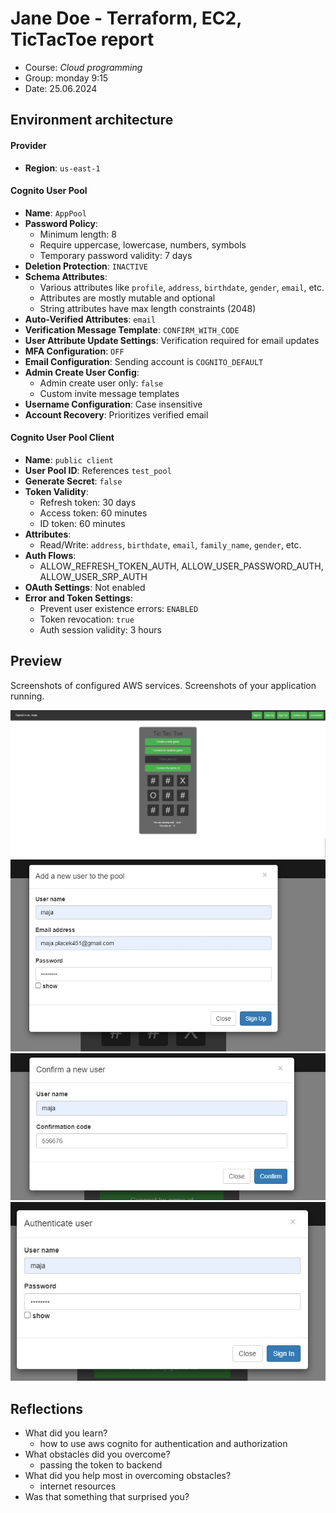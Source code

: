 # Jane Doe - Terraform, EC2, TicTacToe report

- Course: *Cloud programming*
- Group: monday 9:15
- Date: 25.06.2024

## Environment architecture

#### Provider
- **Region**: `us-east-1`

#### Cognito User Pool
- **Name**: `AppPool`
- **Password Policy**:
  - Minimum length: 8
  - Require uppercase, lowercase, numbers, symbols
  - Temporary password validity: 7 days
- **Deletion Protection**: `INACTIVE`
- **Schema Attributes**:
  - Various attributes like `profile`, `address`, `birthdate`, `gender`, `email`, etc.
  - Attributes are mostly mutable and optional
  - String attributes have max length constraints (2048)
- **Auto-Verified Attributes**: `email`
- **Verification Message Template**: `CONFIRM_WITH_CODE`
- **User Attribute Update Settings**: Verification required for email updates
- **MFA Configuration**: `OFF`
- **Email Configuration**: Sending account is `COGNITO_DEFAULT`
- **Admin Create User Config**: 
  - Admin create user only: `false`
  - Custom invite message templates
- **Username Configuration**: Case insensitive
- **Account Recovery**: Prioritizes verified email

#### Cognito User Pool Client
- **Name**: `public client`
- **User Pool ID**: References `test_pool`
- **Generate Secret**: `false`
- **Token Validity**:
  - Refresh token: 30 days
  - Access token: 60 minutes
  - ID token: 60 minutes
- **Attributes**:
  - Read/Write: `address`, `birthdate`, `email`, `family_name`, `gender`, etc.
- **Auth Flows**: 
  - ALLOW_REFRESH_TOKEN_AUTH, ALLOW_USER_PASSWORD_AUTH, ALLOW_USER_SRP_AUTH
- **OAuth Settings**: Not enabled
- **Error and Token Settings**:
  - Prevent user existence errors: `ENABLED`
  - Token revocation: `true`
  - Auth session validity: 3 hours

## Preview

Screenshots of configured AWS services. Screenshots of your application running.

![Home page](img/img01.jpg)
![Sign up](img/sign_up.jpg)
![Confirm user](img/confirm_user.jpg)
![Sign in](img/sign_in.jpg)

## Reflections

- What did you learn?
    - how to use aws cognito for authentication and authorization
- What obstacles did you overcome?
    - passing the token to backend
- What did you help most in overcoming obstacles?
    - internet resources
- Was that something that surprised you?